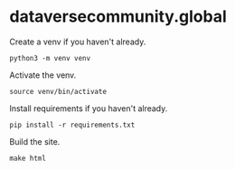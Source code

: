 # dataversecommunity.global

Create a venv if you haven't already.

```
python3 -m venv venv
```

Activate the venv.

```
source venv/bin/activate
```

Install requirements if you haven't already.

```
pip install -r requirements.txt
```

Build the site.

```
make html
```
